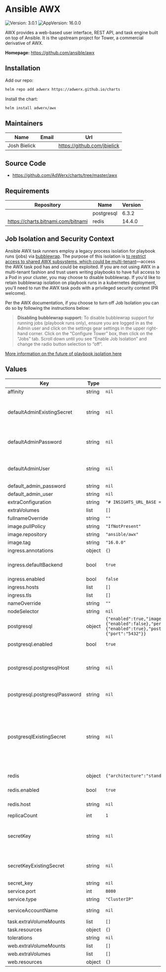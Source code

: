 <!--
STOP! README.md is automatically generated using helm-docs
Run `helm-docs .` to generate.
If you're looking at README.md.gotmpl, then you're in the right place.
-->
# Ansible AWX



![Version: 3.0.1](https://img.shields.io/badge/Version-3.0.1-informational?style=flat-square) ![AppVersion: 16.0.0](https://img.shields.io/badge/AppVersion-16.0.0-informational?style=flat-square) 

AWX provides a web-based user interface, REST API, and task engine built on top of Ansible. It is the upstream project for Tower, a commercial derivative of AWX.

**Homepage:** <https://github.com/ansible/awx>

## Installation

Add our repo:

```bash
helm repo add adwerx https://adwerx.github.io/charts
```

Install the chart:

```bash
helm install adwerx/awx
```

## Maintainers

| Name | Email | Url |
| ---- | ------ | --- |
| Josh Bielick |  | https://github.com/jbielick |

## Source Code

* <https://github.com/AdWerx/charts/tree/master/awx>

## Requirements

| Repository | Name | Version |
|------------|------|---------|
|  | postgresql | 6.3.2 |
| https://charts.bitnami.com/bitnami | redis | 14.4.0 |

## Job Isolation and Security Context

Ansible AWX task runners employ a legacy process isolation for playbook runs (jobs) via [bubblewrap](https://github.com/containers/bubblewrap). The purpose of this isolation is [to restrict access to shared AWX subsystems, which could be multi-tenant](https://github.com/ansible/awx/pull/7188#issuecomment-636069719)—access the AWX task pod has and could be exploited. If you are not using AWX in a multi-tenant fashion and trust users writing playbooks to have full access to a Pod in your cluster, you may choose to disable bubblewrap. If you'd like to retain bubblewrap isolation on playbook runs in a kubernetes deployment, you'll need to run the AWX task pods with a privileged security context (PR welcome).

Per the AWX documentation, if you choose to turn off Job Isolation you can do so by following the instructions below:

> **Disabling bubblewrap support:**
> To disable bubblewrap support for running jobs (playbook runs only), ensure you are  logged in as the Admin user and click on the settings gear settings in the upper right-hand corner. Click on the “Configure Tower” box, then click on the “Jobs” tab. Scroll down until you see “Enable Job Isolation” and change the radio button selection to “off”.

[More information on the future of playbook isolation here](https://github.com/ansible/awx/issues/7060)

## Values

| Key | Type | Default | Description |
|-----|------|---------|-------------|
| affinity | string | `nil` |  |
| defaultAdminExistingSecret | string | `nil` | The name of an existing secret in the same namespace containing `AWX_ADMIN_USER` and `AWX_ADMIN_PASSWORD` keys and values |
| defaultAdminPassword | string | `nil` | The seeded admin user credentials. You must set this value or provide defaultAdminExistingSecret |
| defaultAdminUser | string | `nil` | The seeded admin user credentials. You must set this value or provide defaultAdminExistingSecret |
| default_admin_password | string | `nil` |  |
| default_admin_user | string | `nil` |  |
| extraConfiguration | string | `"# INSIGHTS_URL_BASE = \"https://example.org\""` |  |
| extraVolumes | list | `[]` |  |
| fullnameOverride | string | `""` |  |
| image.pullPolicy | string | `"IfNotPresent"` |  |
| image.repository | string | `"ansible/awx"` |  |
| image.tag | string | `"16.0.0"` |  |
| ingress.annotations | object | `{}` |  |
| ingress.defaultBackend | bool | `true` | Whether the default backend for this ingress should route to the awx service |
| ingress.enabled | bool | `false` |  |
| ingress.hosts | list | `[]` | Define ingress routing here |
| ingress.tls | list | `[]` |  |
| nameOverride | string | `""` |  |
| nodeSelector | string | `nil` |  |
| postgresql | object | `{"enabled":true,"image":{"registry":"docker.io","repository":"bitnami/postgresql","tag":9.6},"metrics":{"enabled":false},"persistence":{"enabled":true},"postgresqlDatabase":"awx","postgresqlHost":null,"postgresqlPassword":null,"postgresqlUsername":"awx","service":{"port":"5432"}}` | See bitnami/postgresql chart values for all options |
| postgresql.enabled | bool | `true` | Set to false if using external postgresql |
| postgresql.postgresqlHost | string | `nil` | Set this only if using an external postgresql database. Alternatively, you can provide this value through postgresqlExistingSecret. |
| postgresql.postgresqlPassword | string | `nil` | You must set this value or provide postgresqlExistingSecret |
| postgresqlExistingSecret | string | `nil` | The name of an existing secret in the same namespace containing DATABASE_USER, DATABASE_NAME, DATABASE_HOST, DATABASE_HOST, DATABASE_PORT, DATABASE_PASSWORD, DATABASE_ADMIN_PASSWORD keys and values |
| redis | object | `{"architecture":"standalone","auth":{"enabled":false},"enabled":true,"host":null,"image":{"tag":"6.2.4"},"port":6379}` | See bitnami/redis chart values for all options |
| redis.enabled | bool | `true` | Set to false if using external redis |
| redis.host | string | `nil` | Enter host if using external redis |
| replicaCount | int | `1` |  |
| secretKey | string | `nil` | The key used to encrypt secrets in the AWX database. You must set this value or provide secretKeyExistingSecret |
| secretKeyExistingSecret | string | `nil` | The name of an existing secret in the same namespace containing a SECRET_KEY key and value |
| secret_key | string | `nil` |  |
| service.port | int | `8080` |  |
| service.type | string | `"ClusterIP"` |  |
| serviceAccountName | string | `nil` | Existing service account name for AWX pods to use (optional) |
| task.extraVolumeMounts | list | `[]` |  |
| task.resources | object | `{}` |  |
| tolerations | string | `nil` |  |
| web.extraVolumeMounts | list | `[]` |  |
| web.extraVolumes | list | `[]` |  |
| web.resources | object | `{}` |  |
